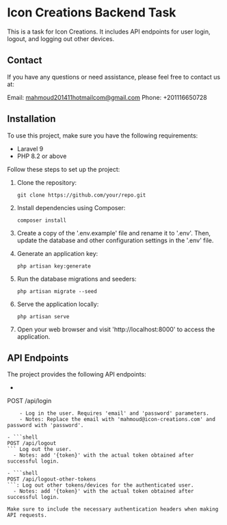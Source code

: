 # Icon Creations Backend Task

This is a task for Icon Creations. It includes API endpoints for user login, logout, and logging out other devices.

## Contact

If you have any questions or need assistance, please feel free to contact us at:

Email: mahmoud201411hotmailcom@gmail.com
Phone:  +201116650728

## Installation

To use this project, make sure you have the following requirements:

- Laravel 9
- PHP 8.2 or above

Follow these steps to set up the project:

1. Clone the repository:

   ```shell
   git clone https://github.com/your/repo.git
   ```

2. Install dependencies using Composer:

   ```shell
   composer install
   ```

3. Create a copy of the '.env.example' file and rename it to '.env'. Then, update the database and other configuration settings in the '.env' file.

4. Generate an application key:

   ```shell
   php artisan key:generate
   ```

5. Run the database migrations and seeders:

   ```shell
   php artisan migrate --seed
   ```

6. Serve the application locally:

   ```shell
   php artisan serve
   ```

7. Open your web browser and visit 'http://localhost:8000' to access the application.

## API Endpoints

The project provides the following API endpoints:

- ```shell
POST /api/login
```
    - Log in the user. Requires 'email' and 'password' parameters.
    - Notes: Replace the email with 'mahmoud@icon-creations.com' and password with 'password'.

- ```shell
POST /api/logout
``` Log out the user.
  - Notes: add '{token}' with the actual token obtained after successful login.

- ```shell
POST /api/logout-other-tokens
```: Log out other tokens/devices for the authenticated user.
  - Notes: add '{token}' with the actual token obtained after successful login.

Make sure to include the necessary authentication headers when making API requests.
